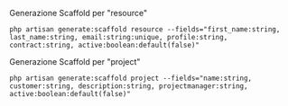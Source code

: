 Generazione Scaffold per "resource"

    php artisan generate:scaffold resource --fields="first_name:string, last_name:string, email:string:unique, profile:string, contract:string, active:boolean:default(false)"
    
Generazione Scaffold per "project"

    php artisan generate:scaffold project --fields="name:string, customer:string, description:string, projectmanager:string, active:boolean:default(false)"
   


